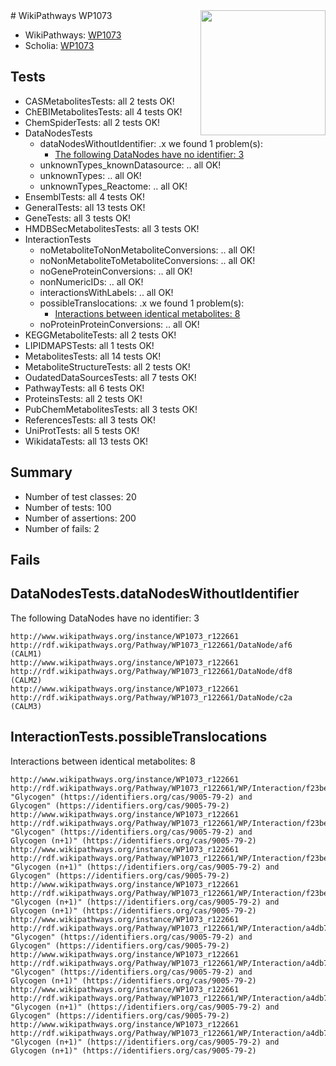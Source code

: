 <img style="float: right; width: 200px" src="https://upload.wikimedia.org/wikipedia/commons/thumb/8/83/Wplogo_with_text_500.png/640px-Wplogo_with_text_500.png" />
# WikiPathways WP1073

* WikiPathways: [WP1073](https://new.wikipathways.org/pathways/WP1073)
* Scholia: [WP1073](https://scholia.toolforge.org/wikipathways/WP1073)
## Tests
* CASMetabolitesTests: all 2 tests OK!
* ChEBIMetabolitesTests: all 4 tests OK!
* ChemSpiderTests: all 2 tests OK!
* DataNodesTests
    * dataNodesWithoutIdentifier: .x we found 1 problem(s):
        * [The following DataNodes have no identifier: 3](#d2d32fa2)
    * unknownTypes_knownDatasource: .. all OK!
    * unknownTypes: .. all OK!
    * unknownTypes_Reactome: .. all OK!
* EnsemblTests: all 4 tests OK!
* GeneralTests: all 13 tests OK!
* GeneTests: all 3 tests OK!
* HMDBSecMetabolitesTests: all 3 tests OK!
* InteractionTests
    * noMetaboliteToNonMetaboliteConversions: .. all OK!
    * noNonMetaboliteToMetaboliteConversions: .. all OK!
    * noGeneProteinConversions: .. all OK!
    * nonNumericIDs: .. all OK!
    * interactionsWithLabels: .. all OK!
    * possibleTranslocations: .x we found 1 problem(s):
        * [Interactions between identical metabolites: 8](#d59038cb)
    * noProteinProteinConversions: .. all OK!
* KEGGMetaboliteTests: all 2 tests OK!
* LIPIDMAPSTests: all 1 tests OK!
* MetabolitesTests: all 14 tests OK!
* MetaboliteStructureTests: all 2 tests OK!
* OudatedDataSourcesTests: all 7 tests OK!
* PathwayTests: all 6 tests OK!
* ProteinsTests: all 2 tests OK!
* PubChemMetabolitesTests: all 3 tests OK!
* ReferencesTests: all 3 tests OK!
* UniProtTests: all 5 tests OK!
* WikidataTests: all 13 tests OK!


## Summary

* Number of test classes: 20
* Number of tests: 100
* Number of assertions: 200
* Number of fails: 2

## Fails

<a name="d2d32fa2" />

## DataNodesTests.dataNodesWithoutIdentifier

The following DataNodes have no identifier: 3
```
http://www.wikipathways.org/instance/WP1073_r122661 http://rdf.wikipathways.org/Pathway/WP1073_r122661/DataNode/af6 (CALM1)
http://www.wikipathways.org/instance/WP1073_r122661 http://rdf.wikipathways.org/Pathway/WP1073_r122661/DataNode/df8 (CALM2)
http://www.wikipathways.org/instance/WP1073_r122661 http://rdf.wikipathways.org/Pathway/WP1073_r122661/DataNode/c2a (CALM3)
```

<a name="d59038cb" />

## InteractionTests.possibleTranslocations

Interactions between identical metabolites: 8
```
http://www.wikipathways.org/instance/WP1073_r122661 http://rdf.wikipathways.org/Pathway/WP1073_r122661/WP/Interaction/f23be "Glycogen" (https://identifiers.org/cas/9005-79-2) and 
Glycogen" (https://identifiers.org/cas/9005-79-2)
http://www.wikipathways.org/instance/WP1073_r122661 http://rdf.wikipathways.org/Pathway/WP1073_r122661/WP/Interaction/f23be "Glycogen" (https://identifiers.org/cas/9005-79-2) and 
Glycogen (n+1)" (https://identifiers.org/cas/9005-79-2)
http://www.wikipathways.org/instance/WP1073_r122661 http://rdf.wikipathways.org/Pathway/WP1073_r122661/WP/Interaction/f23be "Glycogen (n+1)" (https://identifiers.org/cas/9005-79-2) and 
Glycogen" (https://identifiers.org/cas/9005-79-2)
http://www.wikipathways.org/instance/WP1073_r122661 http://rdf.wikipathways.org/Pathway/WP1073_r122661/WP/Interaction/f23be "Glycogen (n+1)" (https://identifiers.org/cas/9005-79-2) and 
Glycogen (n+1)" (https://identifiers.org/cas/9005-79-2)
http://www.wikipathways.org/instance/WP1073_r122661 http://rdf.wikipathways.org/Pathway/WP1073_r122661/WP/Interaction/a4db7 "Glycogen" (https://identifiers.org/cas/9005-79-2) and 
Glycogen" (https://identifiers.org/cas/9005-79-2)
http://www.wikipathways.org/instance/WP1073_r122661 http://rdf.wikipathways.org/Pathway/WP1073_r122661/WP/Interaction/a4db7 "Glycogen" (https://identifiers.org/cas/9005-79-2) and 
Glycogen (n+1)" (https://identifiers.org/cas/9005-79-2)
http://www.wikipathways.org/instance/WP1073_r122661 http://rdf.wikipathways.org/Pathway/WP1073_r122661/WP/Interaction/a4db7 "Glycogen (n+1)" (https://identifiers.org/cas/9005-79-2) and 
Glycogen" (https://identifiers.org/cas/9005-79-2)
http://www.wikipathways.org/instance/WP1073_r122661 http://rdf.wikipathways.org/Pathway/WP1073_r122661/WP/Interaction/a4db7 "Glycogen (n+1)" (https://identifiers.org/cas/9005-79-2) and 
Glycogen (n+1)" (https://identifiers.org/cas/9005-79-2)
```

